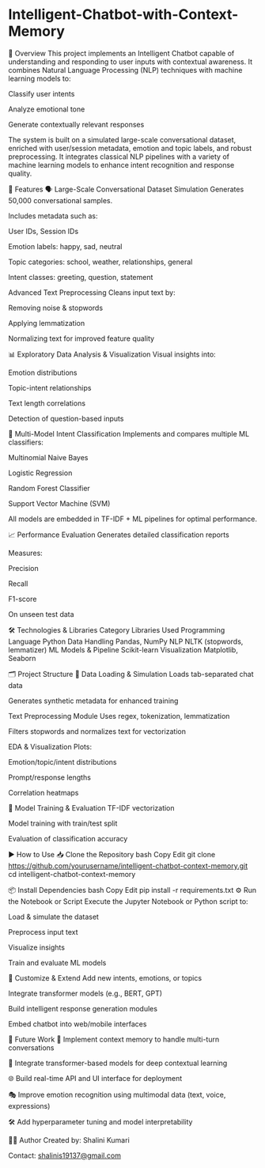 # Intelligent-Chatbot-with-Context-Memory

🌟 Overview
This project implements an Intelligent Chatbot capable of understanding and responding to user inputs with contextual awareness. It combines Natural Language Processing (NLP) techniques with machine learning models to:

Classify user intents

Analyze emotional tone

Generate contextually relevant responses

The system is built on a simulated large-scale conversational dataset, enriched with user/session metadata, emotion and topic labels, and robust preprocessing. It integrates classical NLP pipelines with a variety of machine learning models to enhance intent recognition and response quality.







🚀 Features
🗣️ Large-Scale Conversational Dataset Simulation
Generates 50,000 conversational samples.

Includes metadata such as:

User IDs, Session IDs

Emotion labels: happy, sad, neutral

Topic categories: school, weather, relationships, general

Intent classes: greeting, question, statement

 Advanced Text Preprocessing
Cleans input text by:

Removing noise & stopwords

Applying lemmatization

Normalizing text for improved feature quality





📊 Exploratory Data Analysis & Visualization
Visual insights into:

Emotion distributions

Topic-intent relationships

Text length correlations

Detection of question-based inputs






🧠 Multi-Model Intent Classification
Implements and compares multiple ML classifiers:

Multinomial Naive Bayes

Logistic Regression

Random Forest Classifier

Support Vector Machine (SVM)

All models are embedded in TF-IDF + ML pipelines for optimal performance.






📈 Performance Evaluation
Generates detailed classification reports

Measures:

Precision

Recall

F1-score

On unseen test data





🛠️ Technologies & Libraries
Category	Libraries Used
Programming Language	Python
Data Handling	Pandas, NumPy
NLP	NLTK (stopwords, lemmatizer)
ML Models & Pipeline	Scikit-learn
Visualization	Matplotlib, Seaborn






🗂️ Project Structure
📁 Data Loading & Simulation
Loads tab-separated chat data

Generates synthetic metadata for enhanced training

 Text Preprocessing Module
Uses regex, tokenization, lemmatization

Filters stopwords and normalizes text for vectorization

 EDA & Visualization
Plots:

Emotion/topic/intent distributions

Prompt/response lengths

Correlation heatmaps





🧪 Model Training & Evaluation
TF-IDF vectorization

Model training with train/test split

Evaluation of classification accuracy





▶️ How to Use
📥 Clone the Repository
bash
Copy
Edit
git clone https://github.com/yourusername/intelligent-chatbot-context-memory.git
cd intelligent-chatbot-context-memory





📦 Install Dependencies
bash
Copy
Edit
pip install -r requirements.txt
⚙️ Run the Notebook or Script
Execute the Jupyter Notebook or Python script to:

Load & simulate the dataset

Preprocess input text

Visualize insights

Train and evaluate ML models



🔧 Customize & Extend
Add new intents, emotions, or topics

Integrate transformer models (e.g., BERT, GPT)

Build intelligent response generation modules

Embed chatbot into web/mobile interfaces



🔮 Future Work
🧠 Implement context memory to handle multi-turn conversations

🔗 Integrate transformer-based models for deep contextual learning

🌐 Build real-time API and UI interface for deployment

🎭 Improve emotion recognition using multimodal data (text, voice, expressions)

🛠️ Add hyperparameter tuning and model interpretability

👩‍💻 Author
Created by:  Shalini Kumari

 
 Contact: shalinis19137@gmail.com


